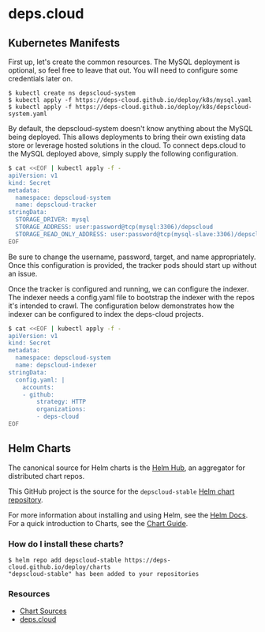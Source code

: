 # deps.cloud

## Kubernetes Manifests

First up, let's create the common resources.
The MySQL deployment is optional, so feel free to leave that out.
You will need to configure some credentials later on.

```
$ kubectl create ns depscloud-system
$ kubectl apply -f https://deps-cloud.github.io/deploy/k8s/mysql.yaml
$ kubectl apply -f https://deps-cloud.github.io/deploy/k8s/depscloud-system.yaml
```

By default, the depscloud-system doesn't know anything about the MySQL being deployed.
This allows deployments to bring their own existing data store or leverage hosted solutions in the cloud.
To connect deps.cloud to the MySQL deployed above, simply supply the following configuration.

```bash
$ cat <<EOF | kubectl apply -f -
apiVersion: v1
kind: Secret
metadata:
  namespace: depscloud-system
  name: depscloud-tracker
stringData:
  STORAGE_DRIVER: mysql
  STORAGE_ADDRESS: user:password@tcp(mysql:3306)/depscloud
  STORAGE_READ_ONLY_ADDRESS: user:password@tcp(mysql-slave:3306)/depscloud
EOF
```

Be sure to change the username, password, target, and name appropriately.
Once this configuration is provided, the tracker pods should start up without an issue.

Once the tracker is configured and running, we can configure the indexer.
The indexer needs a config.yaml file to bootstrap the indexer with the repos it's intended to crawl.
The configuration below demonstrates how the indexer can be configured to index the deps-cloud projects.

```bash
$ cat <<EOF | kubectl apply -f -
apiVersion: v1
kind: Secret
metadata:
  namespace: depscloud-system
  name: depscloud-indexer
stringData:
  config.yaml: |
    accounts:
    - github:
        strategy: HTTP
        organizations:
        - deps-cloud
EOF
```

## Helm Charts

The canonical source for Helm charts is the [Helm Hub](https://hub.helm.sh/), an aggregator for distributed chart repos.

This GitHub project is the source for the `depscloud-stable` [Helm chart repository](https://v3.helm.sh/docs/topics/chart_repository/).

For more information about installing and using Helm, see the [Helm Docs](https://helm.sh/docs/).
For a quick introduction to Charts, see the [Chart Guide](https://helm.sh/docs/topics/charts/).

### How do I install these charts?

```
$ helm repo add depscloud-stable https://deps-cloud.github.io/deploy/charts
"depscloud-stable" has been added to your repositories
```

### Resources

* [Chart Sources](https://github.com/deps-cloud/deploy)
* [deps.cloud](https://deps.cloud)
